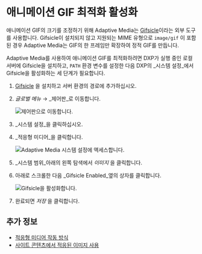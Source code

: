 # 애니메이션 GIF 최적화 활성화
<!--TASK: Relocate to Adaptive Media section. -->
애니메이션 GIF의 크기를 조정하기 위해 Adaptive Media는 [Gifsicle](https://www.lcdf.org/gifsicle/)이라는 외부 도구를 사용합니다. Gifsicle이 설치되지 않고 지원되는 MIME 유형으로 `image/gif` 이 포함된 경우 Adaptive Media는 GIF의 한 프레임만 확장하여 정적 GIF를 만듭니다.

Adaptive Media를 사용하여 애니메이션 GIF를 최적화하려면 DXP가 실행 중인 로컬 서버에 Gifsicle을 설치하고, `PATH` 환경 변수를 설정한 다음 DXP의 _시스템 설정_에서 Gifsicle을 활성화하는 세 단계가 필요합니다.

1. [Gifsicle](https://www.lcdf.org/gifsicle/) 을 설치하고 서버 환경의 경로에 추가하십시오.

1. _글로벌 메뉴_ &rarr; _제어판_로 이동합니다.

    ![제어판으로 이동합니다.](./enabling-optimization-of-animated-gifs/images/01.png)

1. _시스템 설정_을 클릭하십시오.
1. _적응형 미디어_을 클릭합니다.

   ![Adaptive Media 시스템 설정에 액세스합니다.](./enabling-optimization-of-animated-gifs/images/02.png)

1. _시스템 범위_아래의 왼쪽 탐색에서 _이미지_ 을 클릭합니다.
1. 아래로 스크롤한 다음 _Gifsicle Enabled_옆의 상자를 클릭합니다.

    ![Gifsicle을 활성화합니다.](./enabling-optimization-of-animated-gifs/images/03.png)

1. 완료되면 _저장_ 을 클릭합니다.

## 추가 정보

* [적응형 미디어 작동 방식](../publishing-and-sharing/serving-device-and-screen-optimized-media/how-adaptive-media-works.md)
* [사이트 콘텐츠에서 적응된 이미지 사용](../publishing-and-sharing/serving-device-and-screen-optimized-media/using-adapted-images-in-site-content.md)
